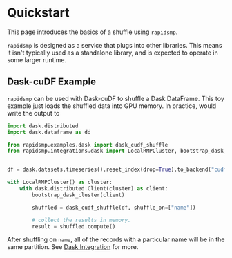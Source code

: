 # Quickstart

This page introduces the basics of a shuffle using `rapidsmp`.

`rapidsmp` is designed as a service that plugs into other libraries. This means
it isn't typically used as a standalone library, and is expected to operate in
some larger runtime.

## Dask-cuDF Example

``rapidsmp`` can be used with Dask-cuDF to shuffle a Dask DataFrame. This toy
example just loads the shuffled data into GPU memory. In practice, would write
the output to


```python
import dask.distributed
import dask.dataframe as dd

from rapidsmp.examples.dask import dask_cudf_shuffle
from rapidsmp.integrations.dask import LocalRMPCluster, bootstrap_dask_cluster


df = dask.datasets.timeseries().reset_index(drop=True).to_backend("cudf")

with LocalRMPCluster() as cluster:
    with dask.distributed.Client(cluster) as client:
        bootstrap_dask_cluster(client)

        shuffled = dask_cudf_shuffle(df, shuffle_on=["name"])

        # collect the results in memory.
        result = shuffled.compute()
```

After shuffling on `name`, all of the records with a particular name will be in
the same partition. See [Dask Integration](#api-integration-dask) for more.
